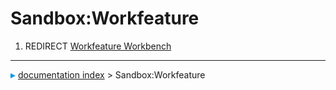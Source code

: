 # Sandbox:Workfeature
1.  REDIRECT [Workfeature Workbench](Workfeature_Workbench.md)



---
![](images/Right_arrow.png) [documentation index](../README.md) > Sandbox:Workfeature
